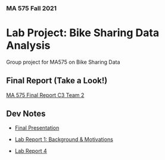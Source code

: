 ### MA 575 Fall 2021
# Lab Project: Bike Sharing Data Analysis

Group project for MA575 on Bike Sharing Data

## Final Report (Take a Look!)

[MA 575 Final Report C3 Team 2](https://github.com/ataqi23/bikes575/blob/main/MA%20575%20Final%20Report%20C3%20Team%202.pdf)




## Dev Notes 

- [Final Presentation](https://docs.google.com/presentation/d/1KZr68U4pBejJbwanrmJ6lYfXz1aYBJXMn3S4VElw_gc/edit#slide=id.g105f2a88302_0_10)

- [Lab Report 1: Background & Motivations](https://docs.google.com/document/d/1fif6XYfCalnh-S3zmJ1NJYCn0iTZZ2Eo5a8AQXuQ4DM/edit)

- [Lab Report 4](https://docs.google.com/document/d/11i-AqJ2fNVSb_1H29OCmZEw1VOBAKYdw4Pf50mxNgh0/edit)
